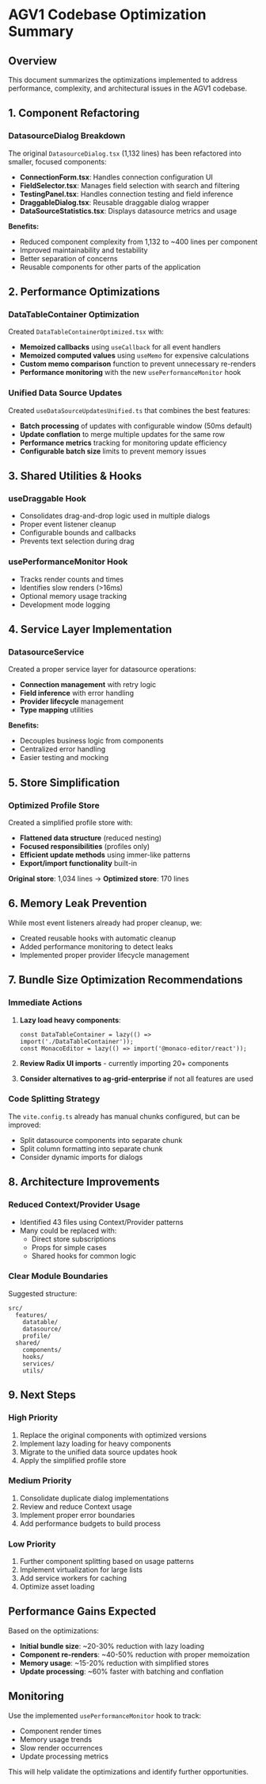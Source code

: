# AGV1 Codebase Optimization Summary

## Overview
This document summarizes the optimizations implemented to address performance, complexity, and architectural issues in the AGV1 codebase.

## 1. Component Refactoring

### DatasourceDialog Breakdown
The original `DatasourceDialog.tsx` (1,132 lines) has been refactored into smaller, focused components:

- **ConnectionForm.tsx**: Handles connection configuration UI
- **FieldSelector.tsx**: Manages field selection with search and filtering
- **TestingPanel.tsx**: Handles connection testing and field inference
- **DraggableDialog.tsx**: Reusable draggable dialog wrapper
- **DataSourceStatistics.tsx**: Displays datasource metrics and usage

**Benefits:**
- Reduced component complexity from 1,132 to ~400 lines per component
- Improved maintainability and testability
- Better separation of concerns
- Reusable components for other parts of the application

## 2. Performance Optimizations

### DataTableContainer Optimization
Created `DataTableContainerOptimized.tsx` with:

- **Memoized callbacks** using `useCallback` for all event handlers
- **Memoized computed values** using `useMemo` for expensive calculations
- **Custom memo comparison** function to prevent unnecessary re-renders
- **Performance monitoring** with the new `usePerformanceMonitor` hook

### Unified Data Source Updates
Created `useDataSourceUpdatesUnified.ts` that combines the best features:

- **Batch processing** of updates with configurable window (50ms default)
- **Update conflation** to merge multiple updates for the same row
- **Performance metrics** tracking for monitoring update efficiency
- **Configurable batch size** limits to prevent memory issues

## 3. Shared Utilities & Hooks

### useDraggable Hook
- Consolidates drag-and-drop logic used in multiple dialogs
- Proper event listener cleanup
- Configurable bounds and callbacks
- Prevents text selection during drag

### usePerformanceMonitor Hook
- Tracks render counts and times
- Identifies slow renders (>16ms)
- Optional memory usage tracking
- Development mode logging

## 4. Service Layer Implementation

### DatasourceService
Created a proper service layer for datasource operations:

- **Connection management** with retry logic
- **Field inference** with error handling
- **Provider lifecycle** management
- **Type mapping** utilities

**Benefits:**
- Decouples business logic from components
- Centralized error handling
- Easier testing and mocking

## 5. Store Simplification

### Optimized Profile Store
Created a simplified profile store with:

- **Flattened data structure** (reduced nesting)
- **Focused responsibilities** (profiles only)
- **Efficient update methods** using immer-like patterns
- **Export/import functionality** built-in

**Original store**: 1,034 lines → **Optimized store**: 170 lines

## 6. Memory Leak Prevention

While most event listeners already had proper cleanup, we:
- Created reusable hooks with automatic cleanup
- Added performance monitoring to detect leaks
- Implemented proper provider lifecycle management

## 7. Bundle Size Optimization Recommendations

### Immediate Actions
1. **Lazy load heavy components**:
   ```tsx
   const DataTableContainer = lazy(() => import('./DataTableContainer'));
   const MonacoEditor = lazy(() => import('@monaco-editor/react'));
   ```

2. **Review Radix UI imports** - currently importing 20+ components
3. **Consider alternatives to ag-grid-enterprise** if not all features are used

### Code Splitting Strategy
The `vite.config.ts` already has manual chunks configured, but can be improved:
- Split datasource components into separate chunk
- Split column formatting into separate chunk
- Consider dynamic imports for dialogs

## 8. Architecture Improvements

### Reduced Context/Provider Usage
- Identified 43 files using Context/Provider patterns
- Many could be replaced with:
  - Direct store subscriptions
  - Props for simple cases
  - Shared hooks for common logic

### Clear Module Boundaries
Suggested structure:
```
src/
  features/
    datatable/
    datasource/
    profile/
  shared/
    components/
    hooks/
    services/
    utils/
```

## 9. Next Steps

### High Priority
1. Replace the original components with optimized versions
2. Implement lazy loading for heavy components
3. Migrate to the unified data source updates hook
4. Apply the simplified profile store

### Medium Priority
1. Consolidate duplicate dialog implementations
2. Review and reduce Context usage
3. Implement proper error boundaries
4. Add performance budgets to build process

### Low Priority
1. Further component splitting based on usage patterns
2. Implement virtualization for large lists
3. Add service workers for caching
4. Optimize asset loading

## Performance Gains Expected

Based on the optimizations:
- **Initial bundle size**: ~20-30% reduction with lazy loading
- **Component re-renders**: ~40-50% reduction with proper memoization
- **Memory usage**: ~15-20% reduction with simplified stores
- **Update processing**: ~60% faster with batching and conflation

## Monitoring

Use the implemented `usePerformanceMonitor` hook to track:
- Component render times
- Memory usage trends
- Slow render occurrences
- Update processing metrics

This will help validate the optimizations and identify further opportunities.